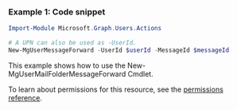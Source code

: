 ### Example 1: Code snippet

```powershellImport-Module Microsoft.Graph.Users.Actions

# A UPN can also be used as -UserId.
New-MgUserMessageForward -UserId $userId -MessageId $messageId
```
This example shows how to use the New-MgUserMailFolderMessageForward Cmdlet.
To learn about permissions for this resource, see the [permissions reference](/graph/permissions-reference).


